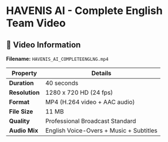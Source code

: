 # HAVENIS AI - Complete English Team Video

## 🏦 Video Information

**Filename:** `HAVENIS_AI_COMPLETEENGLNG.mp4`

| Property | Details |
|-------|---------|
| **Duration** | 40 seconds |
| **Resolution** | 1280 x 720 HD (24 fps) |
| **Format** | MP4 (H.264 video + AAC audio) |
|  **File Size** | 11 MB |
|  **Quality** | Professional Broadcast Standard |
| **Audio Mix** | English Voice-Overs + Music + Subtitles |
